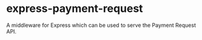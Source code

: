 # express-payment-request
A middleware for Express which can be used to serve the Payment Request API.
